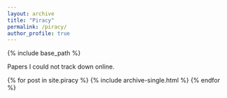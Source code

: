 ```yaml
---
layout: archive
title: "Piracy"
permalink: /piracy/
author_profile: true
---
```


{% include base_path %}

Papers I could not track down online.

{% for post in site.piracy %}
  {% include archive-single.html %}
{% endfor %}
